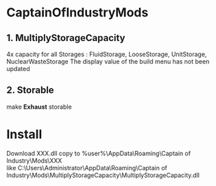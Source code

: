 # CaptainOfIndustryMods
 
## 1. MultiplyStorageCapacity
4x capacity for all Storages : FluidStorage, LooseStorage, UnitStorage, NuclearWasteStorage
The display value of the build menu has not been updated
## 2. Storable
make **Exhaust** storable

# Install
Download XXX.dll
copy to %user%\AppData\Roaming\Captain of Industry\Mods\XXX\
like C:\Users\Administrator\AppData\Roaming\Captain of Industry\Mods\MultiplyStorageCapacity\MultiplyStorageCapacity.dll
